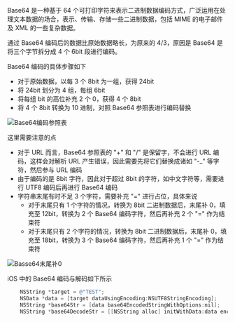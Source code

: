 Base64 是一种基于 64 个可打印字符来表示二进制数据编码方式，广泛运用在处理文本数据的场合，表示、传输、存储一些二进制数据，包括 MIME 的电子邮件及 XML 的一些复杂数据。

通过 Base64 编码后的数据比原始数据略长，为原来的 4/3，原因是 Base64 是将三个字节拆分成 4 个 6bit 段进行编码。

Base64 编码的具体步骤如下

* 对于原始数据，以每 3 个 8bit 为一组，获得 24bit
* 将 24bit 划分为 4 组，每组 6bit
* 将每组 bit 的高位补充 2 个 0，获得 4 个 8bit
* 将 4 个 8bit 转换为 10 进制，对照 Base64 参照表进行编码替换

![Base64编码参照表](https://upload-images.jianshu.io/upload_images/1796842-9199cc037816d81c.png?imageMogr2/auto-orient/strip%7CimageView2/2/w/332)

这里需要注意的点

* 对于 URL 而言，Base64 参照表的 "+" 和 "/" 是保留字，不会进行 URL 编码，这样会对解析 URL 产生错误，因此需要先将它们替换成诸如 "-_" 等字符，然后参与 URL 编码
* 由于编码的是 8bit 字符，因此对于超过 8bit 的字符，如中文字符等，需要进行 UTF8 编码后再进行 Base64 编码
* 字符串末尾有时不足 3 个字符，需要补充 "=" 进行占位，具体来说
  * 对于末尾只有 1 个字符的情况，转换为 8bit 二进制数据后，末尾补 0，填充至 12bit，转换为 2 个 Base64 编码字符，然后再补充 2 个 "=" 作为结束符
  * 对于末尾只有 2 个字符的情况，转换为 8bit 二进制数据后，末尾补 0，填充至 18bit，转换为 3 个 Base64 编码字符，然后再补充 1 个 "=" 作为结束符

![Basse64末尾补0](https://upload-images.jianshu.io/upload_images/1000992-786171faf2a04e09.png?imageMogr2/auto-orient/strip%7CimageView2/2/w/1240)

iOS 中的 Base64 编码与解码如下所示

```objectivec
    NSString *target = @"TEST";
    NSData *data = [target dataUsingEncoding:NSUTF8StringEncoding];
    NSString *base64Str = [data base64EncodedStringWithOptions:nil];
    NSString *base64DecodeStr = [[NSString alloc] initWithData:data encoding:NSUTF8StringEncoding];
```